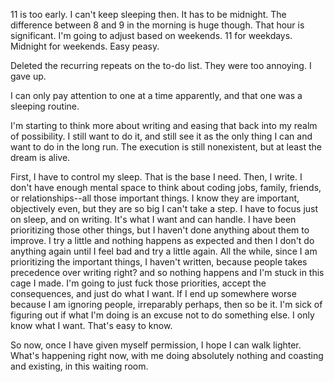 11 is too early. I can't keep sleeping then. It has to be midnight. The difference between 8 and 9 in the morning is huge though. That hour is significant. I'm going to adjust based on weekends. 11 for weekdays. Midnight for weekends. Easy peasy.

Deleted the recurring repeats on the to-do list. They were too annoying. I gave up.

I can only pay attention to one at a time apparently, and that one was a sleeping routine.

I'm starting to think more about writing and easing that back into my realm of possibility. I still want to do it, and still see it as the only thing I can and want to do in the long run. The execution is still nonexistent, but at least the dream is alive.

First, I have to control my sleep. That is the base I need. Then, I write. I don't have enough mental space to think about coding jobs, family, friends, or relationships--all those important things. I know they are important, objectively even, but they are so big I can't take a step. I have to focus just on sleep, and on writing. It's what I want and can handle. I have been prioritizing those other things, but I haven't done anything about them to improve. I try a little and nothing happens as expected and then I don't do anything again until I feel bad and try a little again. All the while, since I am prioritizing the important things, I haven't written, because people takes precedence over writing right? and so nothing happens and I'm stuck in this cage I made. I'm going to just fuck those priorities, accept the consequences, and just do what I want. If I end up somewhere worse because I am ignoring people, irreparably perhaps, then so be it. I'm sick of figuring out if what I'm doing is an excuse not to do something else. I only know what I want. That's easy to know.

So now, once I have given myself permission, I hope I can walk lighter. What's happening right now, with me doing absolutely nothing and coasting and existing, in this waiting room.
